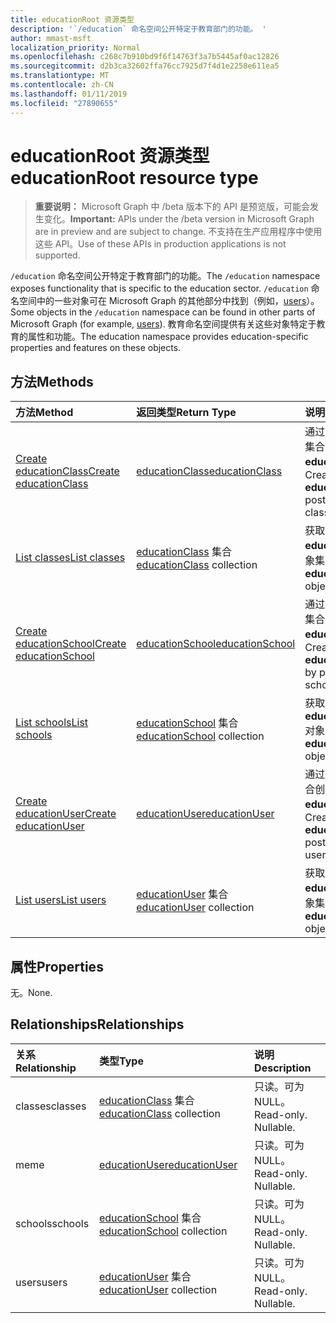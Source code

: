 ```yaml
---
title: educationRoot 资源类型
description: '`/education` 命名空间公开特定于教育部门的功能。 '
author: mmast-msft
localization_priority: Normal
ms.openlocfilehash: c268c7b910bd9f6f14763f3a7b5445af0ac12826
ms.sourcegitcommit: d2b3ca32602ffa76cc7925d7f4d1e2258e611ea5
ms.translationtype: MT
ms.contentlocale: zh-CN
ms.lasthandoff: 01/11/2019
ms.locfileid: "27890655"
---
```

# <a name="educationroot-resource-type"></a><span data-ttu-id="33065-103">educationRoot 资源类型</span><span class="sxs-lookup"><span data-stu-id="33065-103">educationRoot resource type</span></span>

> <span data-ttu-id="33065-104">**重要说明：** Microsoft Graph 中 /beta 版本下的 API 是预览版，可能会发生变化。</span><span class="sxs-lookup"><span data-stu-id="33065-104">**Important:** APIs under the /beta version in Microsoft Graph are in preview and are subject to change.</span></span> <span data-ttu-id="33065-105">不支持在生产应用程序中使用这些 API。</span><span class="sxs-lookup"><span data-stu-id="33065-105">Use of these APIs in production applications is not supported.</span></span>

<span data-ttu-id="33065-106">`/education` 命名空间公开特定于教育部门的功能。</span><span class="sxs-lookup"><span data-stu-id="33065-106">The `/education` namespace exposes functionality that is specific to the education sector.</span></span> <span data-ttu-id="33065-107">`/education` 命名空间中的一些对象可在 Microsoft Graph 的其他部分中找到（例如，[users](user.md)）。</span><span class="sxs-lookup"><span data-stu-id="33065-107">Some objects in the `/education` namespace can be found in other parts of Microsoft Graph (for example, [users](user.md)).</span></span> <span data-ttu-id="33065-108">教育命名空间提供有关这些对象特定于教育的属性和功能。</span><span class="sxs-lookup"><span data-stu-id="33065-108">The education namespace provides education-specific properties and features on these objects.</span></span>

## <a name="methods"></a><span data-ttu-id="33065-109">方法</span><span class="sxs-lookup"><span data-stu-id="33065-109">Methods</span></span>

| <span data-ttu-id="33065-110">方法</span><span class="sxs-lookup"><span data-stu-id="33065-110">Method</span></span>           | <span data-ttu-id="33065-111">返回类型</span><span class="sxs-lookup"><span data-stu-id="33065-111">Return Type</span></span>    |<span data-ttu-id="33065-112">说明</span><span class="sxs-lookup"><span data-stu-id="33065-112">Description</span></span>|
|:---------------|:--------|:----------|
|[<span data-ttu-id="33065-113">Create educationClass</span><span class="sxs-lookup"><span data-stu-id="33065-113">Create educationClass</span></span>](../api/educationroot-post-classes.md) |[<span data-ttu-id="33065-114">educationClass</span><span class="sxs-lookup"><span data-stu-id="33065-114">educationClass</span></span>](educationclass.md)| <span data-ttu-id="33065-115">通过发布到 classes 集合创建新的 **educationClass**。</span><span class="sxs-lookup"><span data-stu-id="33065-115">Create a new **educationClass** by posting to the classes collection.</span></span>|
|[<span data-ttu-id="33065-116">List classes</span><span class="sxs-lookup"><span data-stu-id="33065-116">List classes</span></span>](../api/educationroot-list-classes.md) |<span data-ttu-id="33065-117">[educationClass](educationclass.md) 集合</span><span class="sxs-lookup"><span data-stu-id="33065-117">[educationClass](educationclass.md) collection</span></span>| <span data-ttu-id="33065-118">获取 **educationClass** 对象集合。</span><span class="sxs-lookup"><span data-stu-id="33065-118">Get an **educationClass** object collection.</span></span>|
|[<span data-ttu-id="33065-119">Create educationSchool</span><span class="sxs-lookup"><span data-stu-id="33065-119">Create educationSchool</span></span>](../api/educationroot-post-schools.md) |[<span data-ttu-id="33065-120">educationSchool</span><span class="sxs-lookup"><span data-stu-id="33065-120">educationSchool</span></span>](educationschool.md)| <span data-ttu-id="33065-121">通过发布到 schools 集合创建新的 **educationSchool**。</span><span class="sxs-lookup"><span data-stu-id="33065-121">Create a new **educationSchool** by posting to the schools collection.</span></span>|
|[<span data-ttu-id="33065-122">List schools</span><span class="sxs-lookup"><span data-stu-id="33065-122">List schools</span></span>](../api/educationroot-list-schools.md) |<span data-ttu-id="33065-123">[educationSchool](educationschool.md) 集合</span><span class="sxs-lookup"><span data-stu-id="33065-123">[educationSchool](educationschool.md) collection</span></span>| <span data-ttu-id="33065-124">获取 **educationSchool** 对象集合。</span><span class="sxs-lookup"><span data-stu-id="33065-124">Get an **educationSchool** object collection.</span></span>|
|[<span data-ttu-id="33065-125">Create educationUser</span><span class="sxs-lookup"><span data-stu-id="33065-125">Create educationUser</span></span>](../api/educationroot-post-users.md) |[<span data-ttu-id="33065-126">educationUser</span><span class="sxs-lookup"><span data-stu-id="33065-126">educationUser</span></span>](educationuser.md)| <span data-ttu-id="33065-127">通过发布到 users 集合创建新的 **educationUser**。</span><span class="sxs-lookup"><span data-stu-id="33065-127">Create a new **educationUser** by posting to the users collection.</span></span>|
|[<span data-ttu-id="33065-128">List users</span><span class="sxs-lookup"><span data-stu-id="33065-128">List users</span></span>](../api/educationroot-list-users.md) |<span data-ttu-id="33065-129">[educationUser](educationuser.md) 集合</span><span class="sxs-lookup"><span data-stu-id="33065-129">[educationUser](educationuser.md) collection</span></span>| <span data-ttu-id="33065-130">获取 **educationUser** 对象集合。</span><span class="sxs-lookup"><span data-stu-id="33065-130">Get an **educationUser** object collection.</span></span>|

## <a name="properties"></a><span data-ttu-id="33065-131">属性</span><span class="sxs-lookup"><span data-stu-id="33065-131">Properties</span></span>
<span data-ttu-id="33065-132">无。</span><span class="sxs-lookup"><span data-stu-id="33065-132">None.</span></span>

## <a name="relationships"></a><span data-ttu-id="33065-133">Relationships</span><span class="sxs-lookup"><span data-stu-id="33065-133">Relationships</span></span>
| <span data-ttu-id="33065-134">关系</span><span class="sxs-lookup"><span data-stu-id="33065-134">Relationship</span></span> | <span data-ttu-id="33065-135">类型</span><span class="sxs-lookup"><span data-stu-id="33065-135">Type</span></span>   |<span data-ttu-id="33065-136">说明</span><span class="sxs-lookup"><span data-stu-id="33065-136">Description</span></span>|
|:---------------|:--------|:----------|
|<span data-ttu-id="33065-137">classes</span><span class="sxs-lookup"><span data-stu-id="33065-137">classes</span></span>|<span data-ttu-id="33065-138">[educationClass](educationclass.md) 集合</span><span class="sxs-lookup"><span data-stu-id="33065-138">[educationClass](educationclass.md) collection</span></span>| <span data-ttu-id="33065-p103">只读。可为 NULL。</span><span class="sxs-lookup"><span data-stu-id="33065-p103">Read-only. Nullable.</span></span>|
|<span data-ttu-id="33065-141">me</span><span class="sxs-lookup"><span data-stu-id="33065-141">me</span></span>|[<span data-ttu-id="33065-142">educationUser</span><span class="sxs-lookup"><span data-stu-id="33065-142">educationUser</span></span>](educationuser.md)| <span data-ttu-id="33065-p104">只读。可为 NULL。</span><span class="sxs-lookup"><span data-stu-id="33065-p104">Read-only. Nullable.</span></span>|
|<span data-ttu-id="33065-145">schools</span><span class="sxs-lookup"><span data-stu-id="33065-145">schools</span></span>|<span data-ttu-id="33065-146">[educationSchool](educationschool.md) 集合</span><span class="sxs-lookup"><span data-stu-id="33065-146">[educationSchool](educationschool.md) collection</span></span>| <span data-ttu-id="33065-p105">只读。可为 NULL。</span><span class="sxs-lookup"><span data-stu-id="33065-p105">Read-only. Nullable.</span></span>|
|<span data-ttu-id="33065-149">users</span><span class="sxs-lookup"><span data-stu-id="33065-149">users</span></span>|<span data-ttu-id="33065-150">[educationUser](educationuser.md) 集合</span><span class="sxs-lookup"><span data-stu-id="33065-150">[educationUser](educationuser.md) collection</span></span>| <span data-ttu-id="33065-p106">只读。可为 NULL。</span><span class="sxs-lookup"><span data-stu-id="33065-p106">Read-only. Nullable.</span></span>|

<!-- uuid: 8fcb5dbc-d5aa-4681-8e31-b001d5168d79
2015-10-25 14:57:30 UTC -->
<!-- {
  "type": "#page.annotation",
  "description": "educationRoot resource",
  "keywords": "",
  "section": "documentation",
  "tocPath": ""
}-->
